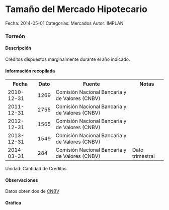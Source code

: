 Tamaño del Mercado Hipotecario
=====

Fecha: 2014-05-01
Categorías: Mercados
Autor: IMPLAN

### Torreón

#### Descripción

Créditos dispuestos marginalmente durante el año indicado.

#### Información recopilada

<table class="table table-hover table-bordered">
  <tr><th>Fecha</th><th>Dato</th><th>Fuente</th><th>Notas</th></tr>
  <tr><td>2010-12-31</td><td>1269</td><td>Comisión Nacional Bancaria y de Valores (CNBV)</td><td></td></tr>
  <tr><td>2011-12-31</td><td>2755</td><td>Comisión Nacional Bancaria y de Valores (CNBV)</td><td></td></tr>
  <tr><td>2012-12-31</td><td>1565</td><td>Comisión Nacional Bancaria y de Valores (CNBV)</td><td></td></tr>
  <tr><td>2013-12-31</td><td>1549</td><td>Comisión Nacional Bancaria y de Valores (CNBV)</td><td></td></tr>
  <tr><td>2014-03-31</td><td>284</td><td>Comisión Nacional Bancaria y de Valores (CNBV)</td><td>Dato trimestral</td></tr>
</table>

Unidad: Cantidad de Créditos.

#### Observaciones

Datos obtenidos de [CNBV](http://portafoliodeinformacion.cnbv.gob.mx/bm1/Paginas/carteravivienda.aspx)

#### Gráfica

<div id="Morriscllczasa" class="grafica"></div>
  <!-- JAVASCRIPT DE LA GRAFICA EN Morriscllczasa -->
  <script>
  new Morris.Bar({
    element: 'Morriscllczasa',
    data: [
      { fecha: '2010-12-31', dato: 1269 },
      { fecha: '2011-12-31', dato: 2755 },
      { fecha: '2012-12-31', dato: 1565 },
      { fecha: '2013-12-31', dato: 1549 },
      { fecha: '2014-03-31', dato: 284 }
    ],
    xkey: 'fecha',
    ykeys: ['dato'],
    labels: ['Dato']
  });
  </script>
